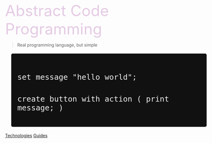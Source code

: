 <!-- _coverpage.md -->

<div style="height:200px"></div>
<span style="font-size: 50px;color:#e5cbe4">Abstract Code Programming</span>

> Real programming language, but simple

<center>
<div style="background: #111111;width:600px;text-align:left;padding:20px;margin:20px;border-radius:5px">
	<pre>
	<code class="lang-puzzle" style="font-size:25px !important;color:#EEEEEE">
set message "hello world";

create button with action (
	print message;
)
</code>
	</pre>
</div>
</center>


[Technologies](?id=Technologies)
[Guides](?id=GUIDES)